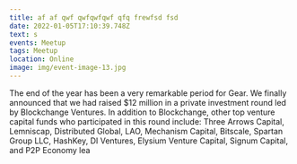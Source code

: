 ```yaml
---
title: af af qwf qwfqwfqwf qfq frewfsd fsd
date: 2022-01-05T17:10:39.748Z
text: s
events: Meetup
tags: Meetup
location: Online
image: img/event-image-13.jpg
---
```

The end of the year has been a very remarkable period for Gear. We finally announced that we had raised $12 million in a private investment round led by Blockchange Ventures. In addition to Blockchange, other top venture capital funds who participated in this round include: Three Arrows Capital, Lemniscap, Distributed Global, LAO, Mechanism Capital, Bitscale, Spartan Group LLC, HashKey, DI Ventures, Elysium Venture Capital, Signum Capital, and P2P Economy lea